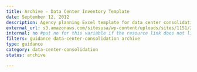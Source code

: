 ```yaml
---
title: Archive - Data Center Inventory Template
date: September 12, 2012
description: Agency planning Excel template for data center consolidation.
external_url: s3.amazonaws.com/sitesusa/wp-content/uploads/sites/1151/2016/11/Data_Call_Template_FROM_SF_June2012.xlsx
internal: no #put no for this variable if the resource link does not live on CIO.gov
filters: guidance data-center-consolidation archive
type: guidance
category: data-center-consolidation
status: archive

---
```

